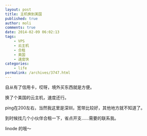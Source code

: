 ```yaml
---
layout: post
title: 主机换到美国
published: true
author: moli
comments: true
date: 2014-02-09 06:02:13
tags:
    - VPS
    - 云主机
    - 合租
    - 美国
    - 速度快
categories:
    - life
permalink: /archives/3747.html
---
```

自从有了信用卡，哎呀，境外买东西就是方便。

换了个美国的云主机，速度还行。

ping在200左右，当然我这里是深圳，宽带比较好，其他地方就不知道了。

到时候找几个小伙伴合租一下，省点开支……需要的联系我。

linode 的哦～